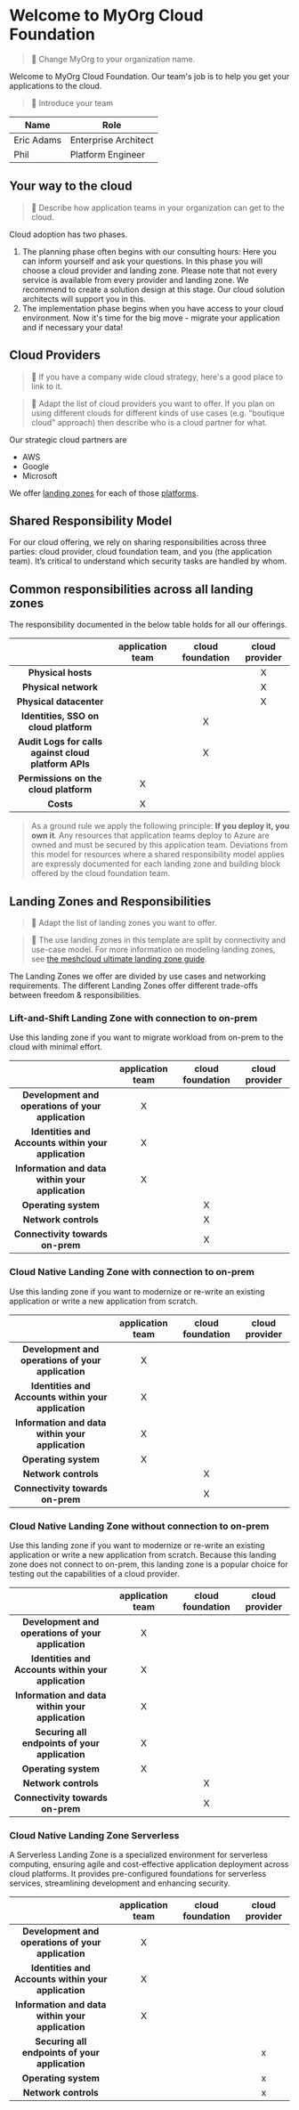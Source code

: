 # Welcome to MyOrg Cloud Foundation

> 🚧 Change MyOrg to your organization name.

Welcome to MyOrg Cloud Foundation. Our team's job is to help you get your applications to the cloud.

> 🚧 Introduce your team

| Name       | Role                 |
|------------|----------------------|
| Eric Adams | Enterprise Architect |
| Phil       | Platform Engineer    |

## Your way to the cloud

> 🚧 Describe how application teams in your organization can get to the cloud.

Cloud adoption has two phases.

1. The planning phase often begins with our consulting hours: Here you can inform yourself and ask your questions. In this phase you will choose a cloud provider and landing zone. Please note that not every service is available from every provider and landing zone. We recommend to create a solution design at this stage. Our cloud solution architects will support you in this.
2. The implementation phase begins when you have access to your cloud environment. Now it's time for the big move - migrate your application and if necessary your data!

## Cloud Providers

> 🚧 If you have a company wide cloud strategy, here's a good place to link to it.

> 🚧 Adapt the list of cloud providers you want to offer. If you plan on using different clouds for different kinds of use cases (e.g. "boutique cloud" approach) then describe who is a cloud partner for what.

Our strategic cloud partners are

- AWS
- Google
- Microsoft

We offer [landing zones](./concepts.md#landing-zone) for each of those [platforms](/platforms/).

## Shared Responsibility Model

For our cloud offering, we rely on sharing responsibilities across three parties: cloud provider, cloud foundation team, and you (the application team).
It’s critical to understand which security tasks are handled by whom.

## Common responsibilities across all landing zones

The responsibility documented in the below table holds for all our offerings.

|                                                      | application team     | cloud foundation     | cloud provider     |
|:----------------------------------------------------:|:--------------------:|:--------------------:|:------------------:|
| **Physical hosts**                                   |                      |                      | X                  |
| **Physical network**                                 |                      |                      | X                  |
| **Physical datacenter**                              |                      |                      | X                  |
| **Identities, SSO on cloud platform**                |                      | X                    |                    |
| **Audit Logs for calls against cloud platform APIs** |                      | X                    |                    |
| **Permissions on the cloud platform**                | X                    |                      |                    |
| **Costs**                                            | X                    |                      |                    |

> As a ground rule we apply the following principle: **If you deploy it, you own it**. Any resources that application
> teams deploy to Azure are owned and must be secured by this application team. Deviations from this model for resources
> where a shared responsibility model applies are expressly documented for each landing zone and building block offered
> by the cloud foundation team.

## Landing Zones and Responsibilities

> 🚧 Adapt the list of landing zones you want to offer.

> 🚧 The use landing zones in this template are split by connectivity and use-case model. For more information on modeling landing zones, see [the meshcloud ultimate landing zone guide](https://www.meshcloud.io/wp-content/uploads/The-Ultimate-Landing-Zone-Guide-EN.pdf).

The Landing Zones we offer are divided by use cases and networking requirements.
The different Landing Zones offer different trade-offs between freedom & responsibilities.

### Lift-and-Shift Landing Zone with connection to on-prem

Use this landing zone if you want to migrate workload from on-prem to the cloud with minimal effort.

|                                                     | application team     | cloud foundation     | cloud provider     |
|:---------------------------------------------------:|:--------------------:|:--------------------:|:------------------:|
| **Development and operations of your application**  | X                    |                      |                    |
| **Identities and Accounts within your application** | X                    |                      |                    |
| **Information and data within your application**    | X                    |                      |                    |
| **Operating system**                                |                      | X                    |                    |
| **Network controls**                                |                      | X                    |                    |
| **Connectivity towards on-prem**                    |                      | X                    |                    |

### Cloud Native Landing Zone with connection to on-prem

Use this landing zone if you want to modernize or re-write an existing application or write a new application from scratch.

|                                                     | application team     | cloud foundation     | cloud provider     |
|:---------------------------------------------------:|:--------------------:|:--------------------:|:------------------:|
| **Development and operations of your application**  | X                    |                      |                    |
| **Identities and Accounts within your application** | X                    |                      |                    |
| **Information and data within your application**    | X                    |                      |                    |
| **Operating system**                                | X                    |                      |                    |
| **Network controls**                                |                      | X                    |                    |
| **Connectivity towards on-prem**                    |                      | X                    |                    |

### Cloud Native Landing Zone without connection to on-prem

Use this landing zone if you want to modernize or re-write an existing application or write a new application from scratch.
Because this landing zone does not connect to on-prem, this landing zone is a popular choice for testing out the capabilities of a cloud provider.

|                                                     | application team     | cloud foundation     | cloud provider     |
|:---------------------------------------------------:|:--------------------:|:--------------------:|:------------------:|
| **Development and operations of your application**  | X                    |                      |                    |
| **Identities and Accounts within your application** | X                    |                      |                    |
| **Information and data within your application**    | X                    |                      |                    |
| **Securing all endpoints of your application**      | X                    |                      |                    |
| **Operating system**                                | X                    |                      |                    |
| **Network controls**                                |                      | X                    |                    |
| **Connectivity towards on-prem**                    |                      | X                    |                    |

### Cloud Native Landing Zone Serverless

A Serverless Landing Zone is a specialized environment for serverless computing, ensuring agile and cost-effective application deployment across cloud platforms.
It provides pre-configured foundations for serverless services, streamlining development and enhancing security.

|                                                     | application team | cloud foundation | cloud provider |
| :-------------------------------------------------: | :--------------: | :--------------: | :------------: |
| **Development and operations of your application**  |        X         |                  |                |
| **Identities and Accounts within your application** |        X         |                  |                |
|  **Information and data within your application**   |        X         |                  |                |
|   **Securing all endpoints of your application**    |                  |                  |        x       |
|                **Operating system**                 |                  |                  |        x       |
|                **Network controls**                 |                  |                  |        x       |

